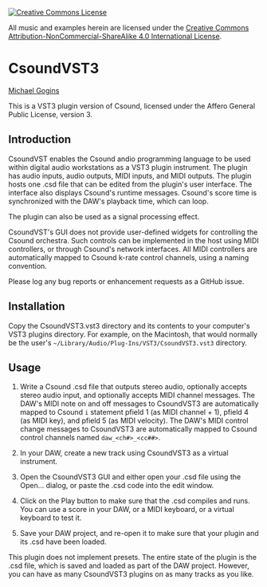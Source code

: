 <p>
<a rel="license" href="http://creativecommons.org/licenses/by-nc-sa/4.0/"><img alt="Creative Commons License" 
style="border-width:0" src="https://i.creativecommons.org/l/by-nc-sa/4.0/88x31.png" />
</a>
<p>All music and examples herein are licensed under the  
<a rel="license" href="http://creativecommons.org/licenses/by-nc-sa/4.0/">
Creative Commons Attribution-NonCommercial-ShareAlike 4.0 International License</a>.

# CsoundVST3
[Michael Gogins](https://michaelgogins.tumblr.com)

This is a VST3 plugin version of Csound, licensed under the Affero General 
Public License, version 3.

## Introduction

CsoundVST enables the Csound andio programming language to be used within 
digital audio workstations as a VST3 plugin instrument. The plugin has audio 
inputs, audio outputs, MIDI inputs, and MIDI outputs. The plugin hosts one 
.csd file that can be edited from the plugin's user interface. The interface 
also displays Csound's runtime messages. Csound's score time is synchronized 
with the DAW's playback time, which can loop.

The plugin can also be used as a signal processing effect.

CsoundVST's GUI does not provide user-defined widgets for controlling the 
Csound orchestra. Such controls can be implemented in the host using MIDI 
controllers, or through Csound's network interfaces. All MIDI controllers 
are automatically mapped to Csound k-rate control channels, using a naming 
convention.

Please log any bug reports or enhancement requests as a GitHub issue.

## Installation

Copy the CsoundVST3.vst3 directory and its contents to your computer's VST3 
plugins directory. For example, on the Macintosh, that would normally be the 
user's `~/Library/Audio/Plug-Ins/VST3/CsoundVST3.vst3` directory.

## Usage

 1. Write a Csound .csd file that outputs stereo audio, optionally accepts 
    stereo audio input, and optionally accepts MIDI channel messages. The 
    DAW's MIDI note on and off messages to CsoundVST3 are automatically mapped 
    to Csound `i` statement pfield 1 (as MIDI channel + 1), pfield 4 (as MIDI 
    key), and pfield 5 (as MIDI velocity). The DAW's MIDI control change 
    messages to CsoundVST3 are automatically mapped to Csound control channels 
    named `daw_<ch#>_<cc##>`.

 2. In your DAW, create a new track using CsoundVST3 as a virtual instrument.

 3. Open the CsoundVST3 GUI and either open your .csd file using the Open... 
    dialog, or paste the .csd code into the edit window.

 4. Click on the Play button to make sure that the .csd compiles and runs. 
    You can use a score in your DAW, or a MIDI keyboard, or a virtual keyboard 
    to test it.

 5. Save your DAW project, and re-open it to make sure that your plugin 
    and its .csd have been loaded.

This plugin does not implement presets. The entire state of the plugin is the 
.csd file, which is saved and loaded as part of the DAW project. However, you 
can have as many CsoundVST3 plugins on as many tracks as you like.




